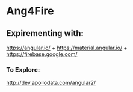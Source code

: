# Ang4Fire


## Expirementing with:

https://angular.io/
+
https://material.angular.io/
+
https://firebase.google.com/



### To Explore:

http://dev.apollodata.com/angular2/
